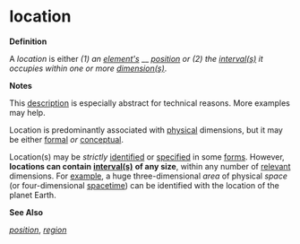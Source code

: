 # location

**Definition**

A _location_ is either _(1) an_ [_element's_](https://github.com/gcassel/Modular-Organization-Terminology/blob/master/terms/element.md) __ [_position_](https://github.com/gcassel/Modular-Organization-Terminology/blob/master/terms/position.md) _or (2) the_ [_interval(s)_](https://github.com/gcassel/Modular-Organization-Terminology/blob/master/terms/interval.md) _it occupies within one or more_ [_dimension(s)_](https://github.com/gcassel/Modular-Organization-Terminology/blob/master/terms/dimension.md).

**Notes**

This [description](https://github.com/gcassel/Modular-Organization-Terminology/blob/master/terms/describe.md) is especially abstract for technical reasons. More examples may help.

Location is predominantly associated with [physical](https://github.com/gcassel/Modular-Organization-Terminology/new/master/terms/physical.md) dimensions, but it may be either [formal](https://github.com/gcassel/Modular-Organization-Terminology/new/master/terms/form.md) _or_ [conceptual](https://github.com/gcassel/Modular-Organization-Terminology/new/master/terms/concept.md).

Location(s) may be _strictly_ [identified](https://github.com/gcassel/Modular-Organization-Terminology/blob/master/terms/identify.md) or [specified](https://github.com/gcassel/Modular-Organization-Terminology/blob/master/terms/specification.md) in some [forms](https://github.com/gcassel/Modular-Organization-Terminology/blob/master/terms/form.md). However, **locations can contain** [**interval(s)**](https://github.com/gcassel/Modular-Organization-Terminology/blob/master/terms/interval.md) **of any size**, within any number of [relevant](https://github.com/gcassel/Modular-Organization-Terminology/blob/master/terms/relevance.md) dimensions. For [example](https://github.com/gcassel/Modular-Organization-Terminology/blob/master/terms/example.md), a huge three-dimensional _area_ of physical _space_ (or four-dimensional [spacetime](https://github.com/gcassel/Modular-Organization-Terminology/new/master/terms/spacetime.md)) can be identified with the location of the planet Earth.

**See Also**

[_position_](https://github.com/gcassel/Modular-Organization-Terminology/blob/master/terms/position.md), [_region_](https://github.com/gcassel/Modular-Organization-Terminology/blob/master/terms/region.md)
